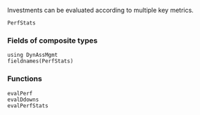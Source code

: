 Investments can be evaluated according to multiple key metrics. 


```@docs
PerfStats
```

### Fields of composite types

```@repl returnTypeFieldNames
using DynAssMgmt
fieldnames(PerfStats)
```

### Functions

```@docs
evalPerf
evalDdowns
evalPerfStats
```



